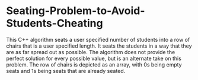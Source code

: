 # Seating-Problem-to-Avoid-Students-Cheating
This C++ algorithm seats a user specified number of students into a row of chairs that is a user specified length. It seats the students in a way that they are as far spread out as possible. The algorithm does not provide the perfect solution for every possible value, but is an alternate take on this problem. The row of chairs is depicted as an array, with 0s being empty seats and 1s being seats that are already seated.
